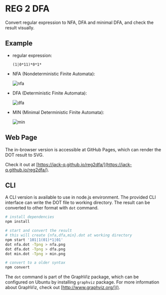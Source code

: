 REG 2 DFA
=========

Convert regular expression to NFA, DFA and minimal DFA,
and check the result visually. 

Example
-------
* regular expression:
  
  `(1|0*11)*0*1*`

* NFA (Nondeterministic Finite Automata):

  ![nfa](https://cdn.rawgit.com/Jack-Q/reg2dfa/master/doc/dfa.svg)

* DFA (Deterministic Finite Automata):

  ![dfa](https://cdn.rawgit.com/Jack-Q/reg2dfa/master/doc/dfa.svg)

* MIN (Minimal Deterministic Finite Automata):

  ![min](https://cdn.rawgit.com/Jack-Q/reg2dfa/master/doc/dfa.svg)


Web Page
--------

The in-browser version is accessible at GitHub Pages, which can 
render the DOT result to SVG.

Check it out at [https://jack-q.github.io/reg2dfa/](https://jack-q.github.io/reg2dfa/).

CLI
---

A CLI version is available to use in node.js environment.
The provided CLI interface can write the DOT file to working directory.
The result can be converted to other format with `dot` command.

```bash
# install dependencies
npm install

# start and convert the result
# this will create {nfa,dfa,min}.dot at working directory
npm start '101|1(01)*1|01'
dot nfa.dot -Tpng > nfa.png
dot dfa.dot -Tpng > dfa.png
dot min.dot -Tpng > min.png

# convert to a older syntax
npm convert

```

The `dot` command is part of the GraphViz package, which can be 
configured on Ubuntu by installing `graphviz` package. For more information about GraphViz, check out [http://www.graphviz.org/]().